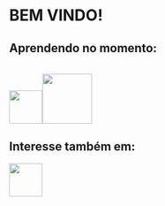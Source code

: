 # BEM VINDO!

## Aprendendo no momento:
<br><img src="https://cdn.jsdelivr.net/gh/devicons/devicon/icons/nodejs/nodejs-original.svg" width="60" height="60" /><img loading="lazy" src="https://5.imimg.com/data5/SELLER/Default/2021/12/JI/XU/OH/138316357/sap-hr-training-500x500.png" width="90" height="90"/>


## Interesse também em:
<img src="https://cdn.jsdelivr.net/gh/devicons/devicon/icons/python/python-original.svg" width="60" height="60" />
          
